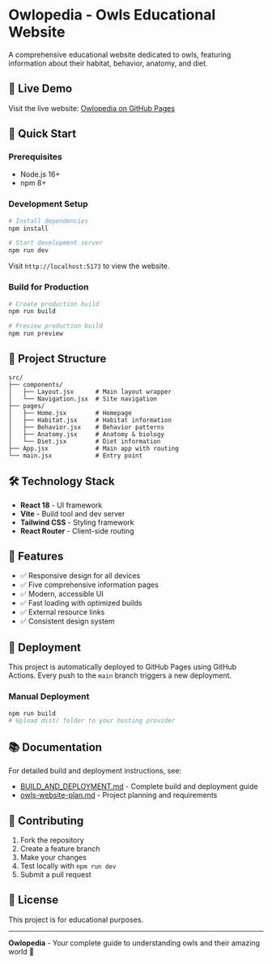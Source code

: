 # Owlopedia - Owls Educational Website

A comprehensive educational website dedicated to owls, featuring information about their habitat, behavior, anatomy, and diet.

## 🦉 Live Demo

Visit the live website: [Owlopedia on GitHub Pages](https://username.github.io/AgileTraining/)

## 🚀 Quick Start

### Prerequisites
- Node.js 16+ 
- npm 8+

### Development Setup
```bash
# Install dependencies
npm install

# Start development server
npm run dev
```

Visit `http://localhost:5173` to view the website.

### Build for Production
```bash
# Create production build
npm run build

# Preview production build
npm run preview
```

## 📁 Project Structure

```
src/
├── components/
│   ├── Layout.jsx      # Main layout wrapper
│   └── Navigation.jsx  # Site navigation
├── pages/
│   ├── Home.jsx        # Homepage
│   ├── Habitat.jsx     # Habitat information
│   ├── Behavior.jsx    # Behavior patterns
│   ├── Anatomy.jsx     # Anatomy & biology
│   └── Diet.jsx        # Diet information
├── App.jsx             # Main app with routing
└── main.jsx            # Entry point
```

## 🛠️ Technology Stack

- **React 18** - UI framework
- **Vite** - Build tool and dev server
- **Tailwind CSS** - Styling framework
- **React Router** - Client-side routing

## 📖 Features

- ✅ Responsive design for all devices
- ✅ Five comprehensive information pages
- ✅ Modern, accessible UI
- ✅ Fast loading with optimized builds
- ✅ External resource links
- ✅ Consistent design system

## 🚀 Deployment

This project is automatically deployed to GitHub Pages using GitHub Actions. Every push to the `main` branch triggers a new deployment.

### Manual Deployment
```bash
npm run build
# Upload dist/ folder to your hosting provider
```

## 📚 Documentation

For detailed build and deployment instructions, see:
- [BUILD_AND_DEPLOYMENT.md](../BUILD_AND_DEPLOYMENT.md) - Complete build and deployment guide
- [owls-website-plan.md](../owls-website-plan.md) - Project planning and requirements

## 🤝 Contributing

1. Fork the repository
2. Create a feature branch
3. Make your changes
4. Test locally with `npm run dev`
5. Submit a pull request

## 📄 License

This project is for educational purposes.

---

**Owlopedia** - Your complete guide to understanding owls and their amazing world 🦉
